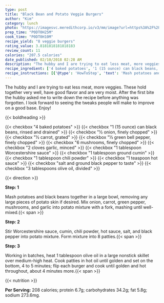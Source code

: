 ```yaml
---
type: post
title: "Black Bean and Potato Veggie Burgers"
author: "Kim"
category: lunch
photo: "https://imagesvc.meredithcorp.io/v3/mm/image?url=https%3A%2F%2Fimages.media-allrecipes.com%2Fuserphotos%2F1933606.jpg"
prep_time: "P0DT0H25M"
cook_time: "P0DT0H10M"
recipe_yield: "8 veggie burgers"
rating_value: 3.8181818181818183
review_count: 11
calories: "207.5 calories"
date_published: 02/10/2018 02:28 AM
description: "The hubby and I are trying to eat less meat, more veggies. These hold together very well, have good flavor and are very moist. After the first bite the hubby asked me to write down the recipe before anything was forgotten. I look forward to seeing the tweaks people will make to improve on a good base. Enjoy!"
recipe_ingredient: ['4 baked potatoes', '1 (15 ounce) can black beans, rinsed and drained', '½ onion, finely chopped', '½ carrot, grated', '½ green bell pepper, finely chopped', '6 mushrooms, finely chopped', '2 cloves garlic, minced', '1 tablespoon Worcestershire sauce', '1 tablespoon ground cumin', '1 tablespoon chili powder', '1 teaspoon hot sauce', 'salt and ground black pepper to taste', '3 tablespoons olive oil, divided']
recipe_instructions: [{'@type': 'HowToStep', 'text': 'Mash potatoes and black beans together in a large bowl, removing any large pieces of potato skin if desired. Mix onion, carrot, green pepper, mushrooms, and garlic into potato mixture with a fork, mashing until well-mixed.\n'}, {'@type': 'HowToStep', 'text': 'Stir Worcestershire sauce, cumin, chili powder, hot sauce, salt, and black pepper into potato mixture. Form mixture into 8 patties.\n'}, {'@type': 'HowToStep', 'text': 'Working in batches, heat 1 tablespoon olive oil in a large nonstick skillet over medium-high heat. Cook patties in hot oil until golden and set on the bottom, 4 to 5 minutes; flip each burger and cook until golden and hot throughout, about 4 minutes more.\n'}]
---
```


The hubby and I are trying to eat less meat, more veggies. These hold together very well, have good flavor and are very moist. After the first bite the hubby asked me to write down the recipe before anything was forgotten. I look forward to seeing the tweaks people will make to improve on a good base. Enjoy! 

{{< boldheading >}}

{{< checkbox "4  baked potatoes" >}}
{{< checkbox "1 (15 ounce) can black beans, rinsed and drained" >}}
{{< checkbox "½  onion, finely chopped" >}}
{{< checkbox "½  carrot, grated" >}}
{{< checkbox "½  green bell pepper, finely chopped" >}}
{{< checkbox "6  mushrooms, finely chopped" >}}
{{< checkbox "2 cloves garlic, minced" >}}
{{< checkbox "1 tablespoon Worcestershire sauce" >}}
{{< checkbox "1 tablespoon ground cumin" >}}
{{< checkbox "1 tablespoon chili powder" >}}
{{< checkbox "1 teaspoon hot sauce" >}}
{{< checkbox "salt and ground black pepper to taste" >}}
{{< checkbox "3 tablespoons olive oil, divided" >}}


{{< direction >}}

**Step: 1**

Mash potatoes and black beans together in a large bowl, removing any large pieces of potato skin if desired. Mix onion, carrot, green pepper, mushrooms, and garlic into potato mixture with a fork, mashing until well-mixed.{{< span >}}

**Step: 2**

Stir Worcestershire sauce, cumin, chili powder, hot sauce, salt, and black pepper into potato mixture. Form mixture into 8 patties.{{< span >}}

**Step: 3**

Working in batches, heat 1 tablespoon olive oil in a large nonstick skillet over medium-high heat. Cook patties in hot oil until golden and set on the bottom, 4 to 5 minutes; flip each burger and cook until golden and hot throughout, about 4 minutes more.{{< span >}}

{{< nutrition >}}

**Per Serving:** 208 calories; protein 6.7g; carbohydrates 34.2g; fat 5.8g; sodium 273.6mg.